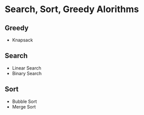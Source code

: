 # Search, Sort, Greedy Alorithms 

## Greedy
  - Knapsack


## Search
  - Linear Search
  - Binary Search



## Sort
  - Bubble Sort
  - Merge Sort



